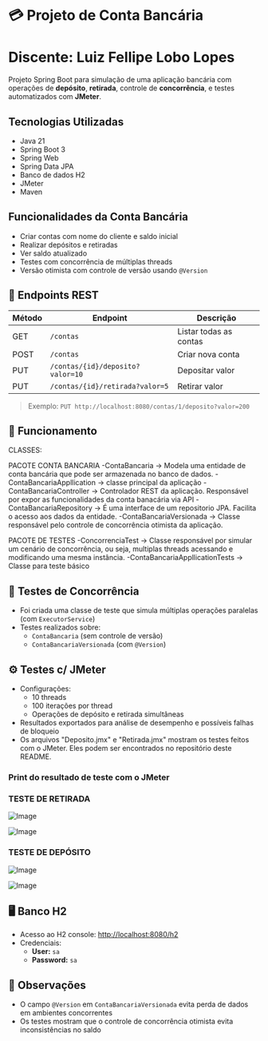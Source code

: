 # 💳 Projeto de Conta Bancária
# Discente: Luiz Fellipe Lobo Lopes

Projeto Spring Boot para simulação de uma aplicação bancária com operações de **depósito**, **retirada**, controle de **concorrência**, e testes automatizados com **JMeter**.

## Tecnologias Utilizadas

- Java 21
- Spring Boot 3
- Spring Web
- Spring Data JPA
- Banco de dados H2
- JMeter
- Maven

## Funcionalidades da Conta Bancária

- Criar contas com nome do cliente e saldo inicial
- Realizar depósitos e retiradas
- Ver saldo atualizado
- Testes com concorrência de múltiplas threads
- Versão otimista com controle de versão usando `@Version`

## 🔗 Endpoints REST

| Método | Endpoint                         | Descrição             |
|--------|----------------------------------|------------------------|
| GET    | `/contas`                        | Listar todas as contas |
| POST   | `/contas`                        | Criar nova conta       |
| PUT    | `/contas/{id}/deposito?valor=10` | Depositar valor        |
| PUT    | `/contas/{id}/retirada?valor=5`  | Retirar valor          |

> Exemplo: `PUT http://localhost:8080/contas/1/deposito?valor=200`

## 🚀 Funcionamento

CLASSES:

PACOTE CONTA BANCARIA
-ContaBancaria -> Modela uma entidade de conta bancária que pode ser armazenada no banco de dados.
-ContaBancariaAppllication -> classe principal da aplicação
-ContaBancariaController -> Controlador REST da aplicação. Responsável por expor as funcionalidades da conta banacária via API
-ContaBancariaRepository -> É uma interface de um repositorio JPA. Facilita o acesso aos dados da entidade.
-ContaBancariaVersionada -> Classe responsável pelo controle de concorrência otimista da aplicação.

PACOTE DE TESTES
-ConcorrenciaTest -> Classe responsável por simular um cenário de concorrência, ou seja, multiplas threads acessando e modificando uma mesma instância.
-ContaBancariaAppllicationTests -> Classe para teste básico

## 🧪 Testes de Concorrência

- Foi criada uma classe de teste que simula múltiplas operações paralelas (com `ExecutorService`)
- Testes realizados sobre:
  - `ContaBancaria` (sem controle de versão)
  - `ContaBancariaVersionada` (com `@Version`)

## ⚙️ Testes c/ JMeter

- Configurações:
  - 10 threads
  - 100 iterações por thread
  - Operações de depósito e retirada simultâneas
- Resultados exportados para análise de desempenho e possíveis falhas de bloqueio
- Os arquivos "Deposito.jmx" e "Retirada.jmx" mostram os testes feitos com o JMeter. Eles podem ser encontrados no repositório deste README.

### Print do resultado de teste com o JMeter

### TESTE DE RETIRADA

![Image](https://github.com/user-attachments/assets/317897de-7527-4f3f-af3b-45dc2cc70e05)

![Image](https://github.com/user-attachments/assets/d4ad0974-f98a-41c2-9e8e-e0b468996556)

### TESTE DE DEPÓSITO

![Image](https://github.com/user-attachments/assets/4e9766a9-03d5-4a54-bb54-35e98e35d17e)

![Image](https://github.com/user-attachments/assets/e22bfa1e-17fd-43a1-92e4-135ee20da463)


## 🖥️ Banco H2

- Acesso ao H2 console: [http://localhost:8080/h2](http://localhost:8080/h2)
- Credenciais:
  - **User:** `sa`
  - **Password:** `sa`

## 🧠 Observações

- O campo `@Version` em `ContaBancariaVersionada` evita perda de dados em ambientes concorrentes
- Os testes mostram que o controle de concorrência otimista evita inconsistências no saldo
